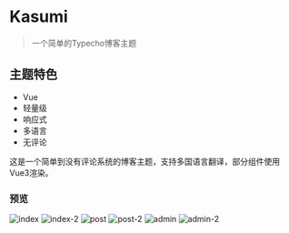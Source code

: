 # Kasumi
> 一个简单的Typecho博客主题

## 主题特色
- Vue
- 轻量级
- 响应式
- 多语言
- 无评论

这是一个简单到没有评论系统的博客主题，支持多国语言翻译，部分组件使用Vue3渲染。

### 预览
![index](https://www.scbkw.cn/wp-content/uploads/2025/03/20250315035527474-index-1.webp)
![index-2](https://www.scbkw.cn/wp-content/uploads/2025/03/20250315035527311-index-2.webp)
![post](https://www.scbkw.cn/wp-content/uploads/2025/03/20250315035528837-post.webp)
![post-2](https://www.scbkw.cn/wp-content/uploads/2025/03/20250315035528970-post-2.webp)
![admin](https://www.scbkw.cn/wp-content/uploads/2025/03/20250315035527316-admin-1.webp)
![admin-2](https://www.scbkw.cn/wp-content/uploads/2025/03/20250315035527688-admin-2.webp)